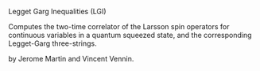 Legget Garg Inequalities (LGI)

Computes the two-time correlator of the Larsson spin operators for continuous variables
in a quantum squeezed state, and the corresponding Legget-Garg three-strings.

by Jerome Martin and Vincent Vennin.
